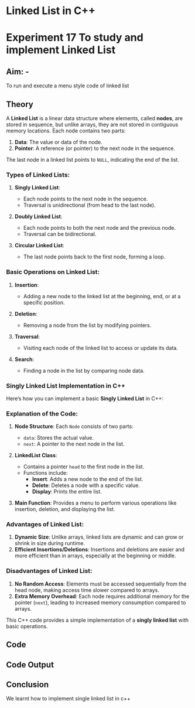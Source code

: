 # **Linked List in C++**
# Experiment 17 To study and implement Linked List

## Aim: - 
To run and execute a menu style code of linked list 


## Theory

A **Linked List** is a linear data structure where elements, called **nodes**, are stored in sequence, but unlike arrays, they are not stored in contiguous memory locations. Each node contains two parts:
1. **Data**: The value or data of the node.
2. **Pointer**: A reference (or pointer) to the next node in the sequence.

The last node in a linked list points to `NULL`, indicating the end of the list.

### **Types of Linked Lists**:
1. **Singly Linked List**:
   - Each node points to the next node in the sequence.
   - Traversal is unidirectional (from head to the last node).
   
2. **Doubly Linked List**:
   - Each node points to both the next node and the previous node.
   - Traversal can be bidirectional.

3. **Circular Linked List**:
   - The last node points back to the first node, forming a loop.

### **Basic Operations on Linked List**:
1. **Insertion**:
   - Adding a new node to the linked list at the beginning, end, or at a specific position.
   
2. **Deletion**:
   - Removing a node from the list by modifying pointers.
   
3. **Traversal**:
   - Visiting each node of the linked list to access or update its data.
   
4. **Search**:
   - Finding a node in the list by comparing node data.

### **Singly Linked List Implementation in C++**

Here’s how you can implement a basic **Singly Linked List** in C++:


### **Explanation of the Code**:
1. **Node Structure**: Each `Node` consists of two parts:
   - `data`: Stores the actual value.
   - `next`: A pointer to the next node in the list.

2. **LinkedList Class**:
   - Contains a pointer `head` to the first node in the list.
   - Functions include:
     - **Insert**: Adds a new node to the end of the list.
     - **Delete**: Deletes a node with a specific value.
     - **Display**: Prints the entire list.

3. **Main Function**: Provides a menu to perform various operations like insertion, deletion, and displaying the list.

### **Advantages of Linked List**:
1. **Dynamic Size**: Unlike arrays, linked lists are dynamic and can grow or shrink in size during runtime.
2. **Efficient Insertions/Deletions**: Insertions and deletions are easier and more efficient than in arrays, especially at the beginning or middle.

### **Disadvantages of Linked List**:
1. **No Random Access**: Elements must be accessed sequentially from the head node, making access time slower compared to arrays.
2. **Extra Memory Overhead**: Each node requires additional memory for the pointer (`next`), leading to increased memory consumption compared to arrays.

This C++ code provides a simple implementation of a **singly linked list** with basic operations.

## Code

## Code Output



## Conclusion
We learnt how to implement single linked list in c++
